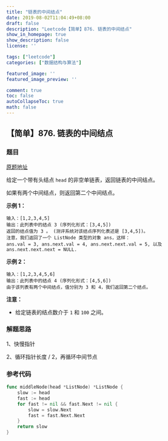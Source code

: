 ```yaml
---
title: "链表的中间结点"
date: 2019-08-02T11:04:49+08:00
draft: false
description: "Leetcode【简单】876. 链表的中间结点"
show_in_homepage: true
show_description: false
license: ''

tags: ["leetcode"]
categories: ["数据结构与算法"]

featured_image: ''
featured_image_preview: ''

comment: true
toc: false
autoCollapseToc: true
math: false
---
```


<!--more-->



## 【简单】876. 链表的中间结点

### 题目

[原题地址](https://leetcode-cn.com/problems/middle-of-the-linked-list/)

给定一个带有头结点 `head` 的非空单链表，返回链表的中间结点。

如果有两个中间结点，则返回第二个中间结点。

**示例 1：**

```text
输入：[1,2,3,4,5]
输出：此列表中的结点 3 (序列化形式：[3,4,5])
返回的结点值为 3 。 (测评系统对该结点序列化表述是 [3,4,5])。
注意，我们返回了一个 ListNode 类型的对象 ans，这样：
ans.val = 3, ans.next.val = 4, ans.next.next.val = 5, 以及 ans.next.next.next = NULL.
```

**示例 2：**

```text
输入：[1,2,3,4,5,6]
输出：此列表中的结点 4 (序列化形式：[4,5,6])
由于该列表有两个中间结点，值分别为 3 和 4，我们返回第二个结点。
```

**注意：**

* 给定链表的结点数介于 `1` 和 `100` 之间。

### 解题思路

1、快慢指针

 2、循环指针长度 / 2，再循环中间节点

### 参考代码

```go
func middleNode(head *ListNode) *ListNode {
    slow := head
    fast := head
    for fast != nil && fast.Next != nil {
        slow = slow.Next
        fast = fast.Next.Next
    }
    return slow
}
```


